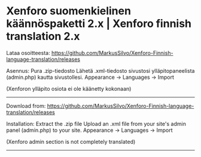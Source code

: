 # Xenforo suomenkielinen käännöspaketti 2.x | Xenforo finnish translation 2.x 

Lataa osoitteesta: https://github.com/MarkusSilvo/Xenforo-Finnish-language-translation/releases

Asennus: 
Pura .zip-tiedosto
Lähetä .xml-tiedosto sivustosi ylläpitopaneelista (admin.php) kautta sivustollesi. Appearance -> Languages -> Import

(Xenforon ylläpito osiota ei ole käänetty kokonaan)

-------------------

Download from: https://github.com/MarkusSilvo/Xenforo-Finnish-language-translation/releases

Installation: Extract the .zip file
Upload an .xml file from your site's admin panel (admin.php) to your site. Appearance -> Languages -> Import

(Xenforo admin section is not completely translated)

-------------------
